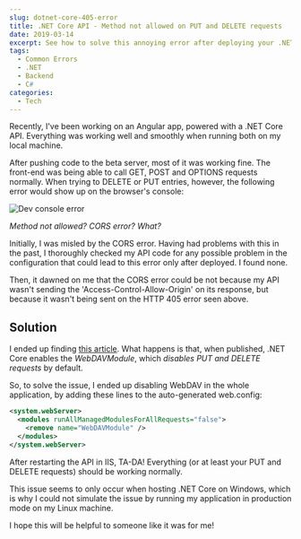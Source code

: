 ```yaml
---
slug: dotnet-core-405-error
title: .NET Core API - Method not allowed on PUT and DELETE requests
date: 2019-03-14
excerpt: See how to solve this annoying error after deploying your .NET Core API.
tags:
  - Common Errors
  - .NET
  - Backend
  - C#
categories:
  - Tech
---
```


<script>
  import CodeBlock from "$lib/components/molecules/CodeBlock.svelte";
  import Image from "$lib/components/atoms/Image.svelte";
  import SparklingHighlight from "$lib/components/molecules/SparklingHighlight.svelte";
</script>

Recently, I've been working on an Angular app, powered with a .NET Core API. Everything was working well and smoothly when running both on my local machine.

After pushing code to the beta server, most of it was working fine. The front-end was being able to call GET, POST and OPTIONS requests normally. When trying to DELETE or PUT entries, however, the following error would show up on the browser's console:

<Image
  path="posts/{slug}"
  filename="post1"
  alt="Dev console error"
  figcaption="405 (Method Not Allowed) | Access to XMLHttpRequest at '...' from origin '...' has been blocked by CORS policy: No 'Access-Control-Allow-Origin' header is present on the requested resource."
/>

_Method not allowed? CORS error? What?_

Initially, I was misled by the CORS error. Having had problems with this in the past, I thoroughly checked my API code for any possible problem in the configuration that could lead to this error only after deployed. I found none.

Then, it dawned on me that the CORS error could be not because my API wasn't sending the 'Access-Control-Allow-Origin' on its response, but because it wasn't being sent on the HTTP 405 error seen above.

## Solution

I ended up finding [this article](https://www.ryadel.com/en/error-405-methods-not-allowed-asp-net-core-put-delete-requests/). What happens is that, when published, .NET Core enables the _WebDAVModule_, which _disables PUT and DELETE requests_ by default.

So, to solve the issue, I ended up disabling WebDAV in the whole application, by adding these lines to the auto-generated web.config:

<CodeBlock filename="web.config" lang="xml">

```xml
<system.webServer>
  <modules runAllManagedModulesForAllRequests="false">
    <remove name="WebDAVModule" />
  </modules>
</system.webServer>
```

</CodeBlock>

After restarting the API in IIS, <SparklingHighlight color="secondary">TA-DA!</SparklingHighlight> Everything (or at least your PUT and DELETE requests) should be working normally.

This issue seems to only occur when hosting .NET Core on Windows, which is why I could not simulate the issue by running my application in production mode on my Linux machine.

I hope this will be helpful to someone like it was for me!
